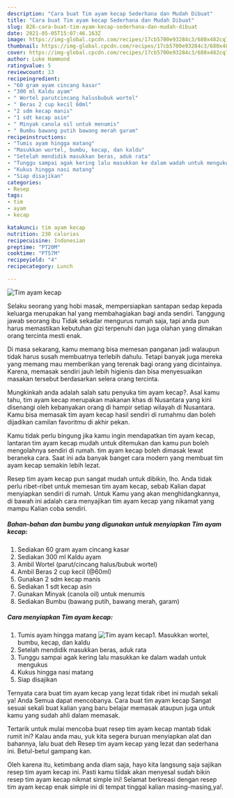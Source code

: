 ```yaml
---
description: "Cara buat Tim ayam kecap Sederhana dan Mudah Dibuat"
title: "Cara buat Tim ayam kecap Sederhana dan Mudah Dibuat"
slug: 826-cara-buat-tim-ayam-kecap-sederhana-dan-mudah-dibuat
date: 2021-05-05T15:07:46.163Z
image: https://img-global.cpcdn.com/recipes/17cb5700e93284c3/680x482cq70/tim-ayam-kecap-foto-resep-utama.jpg
thumbnail: https://img-global.cpcdn.com/recipes/17cb5700e93284c3/680x482cq70/tim-ayam-kecap-foto-resep-utama.jpg
cover: https://img-global.cpcdn.com/recipes/17cb5700e93284c3/680x482cq70/tim-ayam-kecap-foto-resep-utama.jpg
author: Luke Hammond
ratingvalue: 5
reviewcount: 13
recipeingredient:
- "60 gram ayam cincang kasar"
- "300 ml Kaldu ayam"
- " Wortel parutcincang halusbubuk wortel"
- " Beras 2 cup kecil 60ml"
- "2 sdm kecap manis"
- "1 sdt kecap asin"
- " Minyak canola oil untuk menumis"
- " Bumbu bawang putih bawang merah garam"
recipeinstructions:
- "Tumis ayam hingga matang"
- "Masukkan wortel, bumbu, kecap, dan kaldu"
- "Setelah mendidik masukkan beras, aduk rata"
- "Tunggu sampai agak kering lalu masukkan ke dalam wadah untuk mengukus"
- "Kukus hingga nasi matang"
- "Siap disajikan"
categories:
- Resep
tags:
- tim
- ayam
- kecap

katakunci: tim ayam kecap 
nutrition: 230 calories
recipecuisine: Indonesian
preptime: "PT20M"
cooktime: "PT57M"
recipeyield: "4"
recipecategory: Lunch

---
```



![Tim ayam kecap](https://img-global.cpcdn.com/recipes/17cb5700e93284c3/680x482cq70/tim-ayam-kecap-foto-resep-utama.jpg)

Selaku seorang yang hobi masak, mempersiapkan santapan sedap kepada keluarga merupakan hal yang membahagiakan bagi anda sendiri. Tanggung jawab seorang ibu Tidak sekadar mengurus rumah saja, tapi anda pun harus memastikan kebutuhan gizi terpenuhi dan juga olahan yang dimakan orang tercinta mesti enak.

Di masa  sekarang, kamu memang bisa memesan panganan jadi walaupun tidak harus susah membuatnya terlebih dahulu. Tetapi banyak juga mereka yang memang mau memberikan yang terenak bagi orang yang dicintainya. Karena, memasak sendiri jauh lebih higienis dan bisa menyesuaikan masakan tersebut berdasarkan selera orang tercinta. 



Mungkinkah anda adalah salah satu penyuka tim ayam kecap?. Asal kamu tahu, tim ayam kecap merupakan makanan khas di Nusantara yang kini disenangi oleh kebanyakan orang di hampir setiap wilayah di Nusantara. Kamu bisa memasak tim ayam kecap hasil sendiri di rumahmu dan boleh dijadikan camilan favoritmu di akhir pekan.

Kamu tidak perlu bingung jika kamu ingin mendapatkan tim ayam kecap, lantaran tim ayam kecap mudah untuk ditemukan dan kamu pun boleh mengolahnya sendiri di rumah. tim ayam kecap boleh dimasak lewat beraneka cara. Saat ini ada banyak banget cara modern yang membuat tim ayam kecap semakin lebih lezat.

Resep tim ayam kecap pun sangat mudah untuk dibikin, lho. Anda tidak perlu ribet-ribet untuk memesan tim ayam kecap, sebab Kalian dapat menyiapkan sendiri di rumah. Untuk Kamu yang akan menghidangkannya, di bawah ini adalah cara menyajikan tim ayam kecap yang nikamat yang mampu Kalian coba sendiri.

<!--inarticleads1-->

##### Bahan-bahan dan bumbu yang digunakan untuk menyiapkan Tim ayam kecap:

1. Sediakan 60 gram ayam cincang kasar
1. Sediakan 300 ml Kaldu ayam
1. Ambil  Wortel (parut/cincang halus/bubuk wortel)
1. Ambil  Beras 2 cup kecil (@60ml)
1. Gunakan 2 sdm kecap manis
1. Sediakan 1 sdt kecap asin
1. Gunakan  Minyak (canola oil) untuk menumis
1. Sediakan  Bumbu (bawang putih, bawang merah, garam)




<!--inarticleads2-->

##### Cara menyiapkan Tim ayam kecap:

1. Tumis ayam hingga matang
<img src="https://img-global.cpcdn.com/steps/c5775fac8cb5224c/160x128cq70/tim-ayam-kecap-langkah-memasak-1-foto.jpg" alt="Tim ayam kecap">1. Masukkan wortel, bumbu, kecap, dan kaldu
1. Setelah mendidik masukkan beras, aduk rata
1. Tunggu sampai agak kering lalu masukkan ke dalam wadah untuk mengukus
1. Kukus hingga nasi matang
1. Siap disajikan




Ternyata cara buat tim ayam kecap yang lezat tidak ribet ini mudah sekali ya! Anda Semua dapat mencobanya. Cara buat tim ayam kecap Sangat sesuai sekali buat kalian yang baru belajar memasak ataupun juga untuk kamu yang sudah ahli dalam memasak.

Tertarik untuk mulai mencoba buat resep tim ayam kecap mantab tidak rumit ini? Kalau anda mau, yuk kita segera buruan menyiapkan alat dan bahannya, lalu buat deh Resep tim ayam kecap yang lezat dan sederhana ini. Betul-betul gampang kan. 

Oleh karena itu, ketimbang anda diam saja, hayo kita langsung saja sajikan resep tim ayam kecap ini. Pasti kamu tiidak akan menyesal sudah bikin resep tim ayam kecap nikmat simple ini! Selamat berkreasi dengan resep tim ayam kecap enak simple ini di tempat tinggal kalian masing-masing,ya!.

